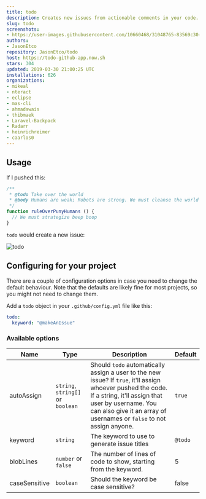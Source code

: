 ```yaml
---
title: todo
description: Creates new issues from actionable comments in your code.
slug: todo
screenshots:
- https://user-images.githubusercontent.com/10660468/31048765-83569c30-a5f2-11e7-933a-a119d43ad029.png
authors:
- JasonEtco
repository: JasonEtco/todo
host: https://todo-github-app.now.sh
stars: 304
updated: 2019-03-30 21:00:25 UTC
installations: 626
organizations:
- mikeal
- nteract
- eclipse
- mas-cli
- ahmadawais
- thibmaek
- Laravel-Backpack
- Radarr
- heinrichreimer
- caarlos0
---
```

## Usage

If I pushed this:

```js
/**
 * @todo Take over the world
 * @body Humans are weak; Robots are strong. We must cleanse the world of the virus that is humanity.
 */
function ruleOverPunyHumans () {
  // We must strategize beep boop
}
```

`todo` would create a new issue:

![todo](https://user-images.githubusercontent.com/10660468/31048765-83569c30-a5f2-11e7-933a-a119d43ad029.png)

## Configuring for your project

There are a couple of configuration options in case you need to change the default behaviour. Note that the defaults are likely fine for most projects, so you might not need to change them.

Add a `todo` object in your `.github/config.yml` file like this:

```yml
todo:
  keyword: "@makeAnIssue"

```

### Available options

| Name | Type | Description | Default |
|------|------|-------------|---------|
| autoAssign | `string`, `string[]` or `boolean` | Should `todo` automatically assign a user to the new issue? If `true`, it'll assign whoever pushed the code. If a string, it'll assign that user by username. You can also give it an array of usernames or `false` to not assign anyone. | `true` |
| keyword | `string` | The keyword to use to generate issue titles | `@todo` |
| blobLines | `number` or `false` | The number of lines of code to show, starting from the keyword. | 5 |
| caseSensitive | `boolean` | Should the keyword be case sensitive? | false |
